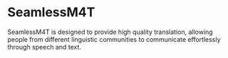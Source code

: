 # SeamlessM4T
SeamlessM4T is designed to provide high quality translation, allowing people from different linguistic communities to communicate effortlessly through speech and text.
